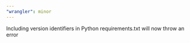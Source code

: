 ```yaml
---
"wrangler": minor
---
```


Including version identifiers in Python requirements.txt will now throw an error
